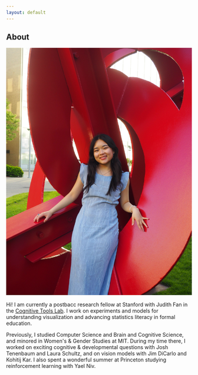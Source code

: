 ```yaml
---
layout: default
---
```


## About 

<img class="profile-picture" src="img/kristine.JPG">

Hi! I am currently a postbacc research fellow at Stanford with Judith Fan in the [Cognitive Tools Lab](https://cogtoolslab.github.io/). I work on experiments and models for understanding visualization and advancing statistics literacy in formal education.



Previously, I studied Computer Science and Brain and Cognitive Science, and minored in Women's & Gender Studies at MIT. During my time there, I worked on exciting cognitive & developmental questions with Josh Tenenbaum and Laura Schultz, and on vision models with Jim DiCarlo and Kohitij Kar. I also spent a wonderful summer at Princeton studying reinforcement learning with Yael Niv.

<!-- This is a jekyll based resume template. You can find the full source code on [GitHub](https://github.com/bk2dcradle/researcher) -->

<!-- ## Research Interest -->
<!-- Lorem ipsum dolor sit amet, consectetur adipiscing elit. Aliquam finibus ipsum ac erat aliquam dapibus. Vestibulum vehicula placerat ex, a consectetur odio pharetra quis. Mauris id urna ante. Fusce pharetra diam ac nisi aliquet, vel egestas ex iaculis. Pellentesque laoreet cursus tellus sed pellentesque. Praesent a rhoncus elit. Nunc ipsum nisl, consequat sit amet pretium quis, gravida id ipsum. -->

<!-- ## Publications

1. F.Bar, J.Doe: Effects of having a placeholder of a name
2. S.Holmes, J.Watson: Consequences of living with a sociopath in London
 -->


<!-- ## Typography

This is a [link](http://google.com). Something *italics* and something **bold**.

Here is a table

Year | Award | Category
-----|-------|--------
2014 | Emmy  | Won Outstanding Lead Actor in a miniseries or a movie
2015 | BAFTA | Nominated for Best Leading Actor for Sherlock
2014 | Satellite | Won Best Actor miniseries or television film

Here is a horizontal rule

--- -->

<!-- Here is a blockquote

> To a great mind, nothing is little

## References

* Foo Bar: Head of Department, Placeholder Names, Lorem
* John Doe: Associate Professor, Department of Computer Science, Ipsum -->
